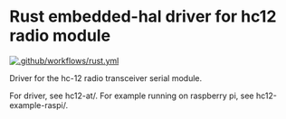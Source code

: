# Rust embedded-hal driver for hc12 radio module

[![.github/workflows/rust.yml](https://github.com/barafael/hc12-at-rs/actions/workflows/rust.yml/badge.svg)](https://github.com/barafael/hc12-at-rs/actions/workflows/rust.yml)

Driver for the hc-12 radio transceiver serial module.

For driver, see hc12-at/. For example running on raspberry pi, see hc12-example-raspi/.
